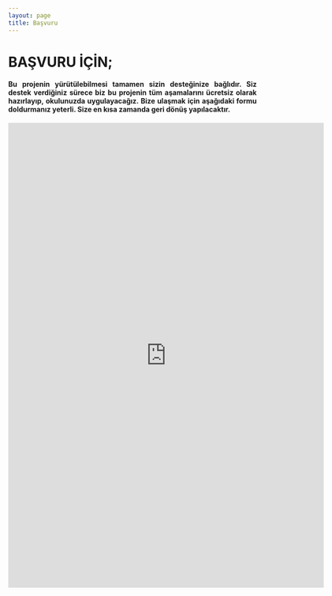 ```yaml
---
layout: page
title: Başvuru
---
```

<div class="row">
    <div class="col-12 text-center">
        <h1>BAŞVURU İÇİN;</h1>
    </div>
    <div class="col-12 mt-2" style="text-align: justify;">
        <h4>Bu projenin yürütülebilmesi tamamen sizin desteğinize bağlıdır. Siz destek verdiğiniz sürece biz bu projenin tüm aşamalarını ücretsiz olarak hazırlayıp, okulunuzda uygulayacağız. Bize ulaşmak için aşağıdaki formu doldurmanız yeterli. Size en kısa zamanda geri dönüş yapılacaktır.
        </h4>
    </div>
    <iframe src="https://docs.google.com/forms/d/e/1FAIpQLSdv_djehjSFPG4KAmYWTK5Ambtye-z6np3It5MiKu_7bzrDsw/viewform?embedded=true" width="640" height="941" frameborder="0" marginheight="0" marginwidth="0">Yükleniyor…</iframe>
</div>